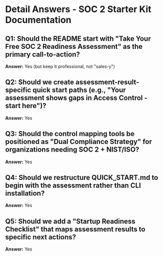 # Detail Answers - SOC 2 Starter Kit Documentation

## Q1: Should the README start with "Take Your Free SOC 2 Readiness Assessment" as the primary call-to-action?
**Answer:** Yes (but keep it professional, not "sales-y")

## Q2: Should we create assessment-result-specific quick start paths (e.g., "Your assessment shows gaps in Access Control - start here")?
**Answer:** Yes

## Q3: Should the control mapping tools be positioned as "Dual Compliance Strategy" for organizations needing SOC 2 + NIST/ISO?
**Answer:** Yes

## Q4: Should we restructure QUICK_START.md to begin with the assessment rather than CLI installation?
**Answer:** Yes

## Q5: Should we add a "Startup Readiness Checklist" that maps assessment results to specific next actions?
**Answer:** Yes